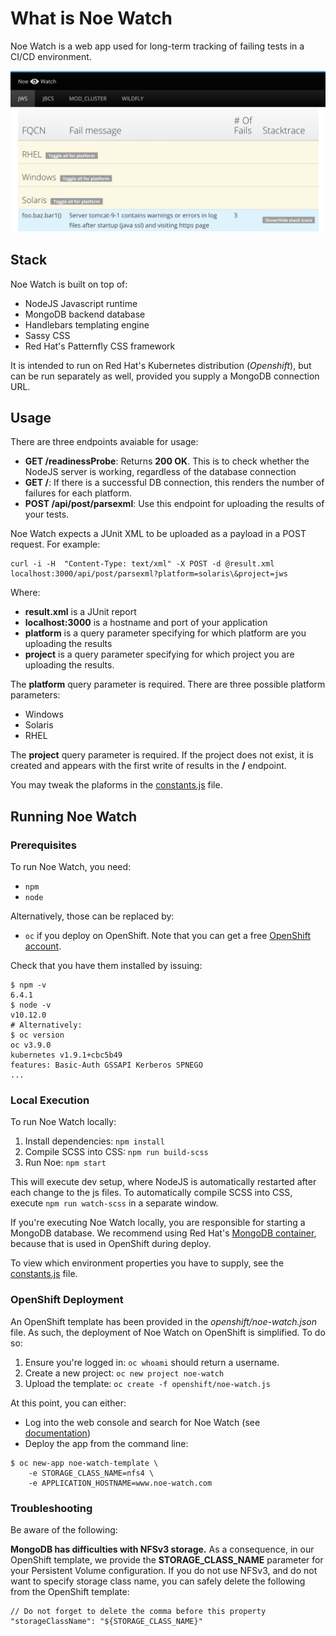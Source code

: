 # What is Noe Watch

Noe Watch is a web app used for long-term tracking of failing tests in a CI/CD environment.

![Example of the front-end](imgs/fe_show.png)

## Stack

Noe Watch is built on top of:

* NodeJS Javascript runtime
* MongoDB backend database
* Handlebars templating engine
* Sassy CSS
* Red Hat's Patternfly CSS framework

It is intended to run on Red Hat's Kubernetes distribution (_Openshift_), but can be run
separately as well, provided you supply a MongoDB connection URL.

## Usage

There are three endpoints avaiable for usage:

* __GET /readinessProbe__: Returns __200 OK__. This is to check whether the NodeJS server is working, regardless of the database connection
* __GET /__: If there is a successful DB connection, this renders the number of failures for each platform. 
* __POST /api/post/parsexml__: Use this endpoint for uploading the results of your tests.

Noe Watch expects a JUnit XML to be uploaded as a payload in a POST request. For example:

```
curl -i -H  "Content-Type: text/xml" -X POST -d @result.xml localhost:3000/api/post/parsexml?platform=solaris\&project=jws
```

Where:

*  __result.xml__ is a JUnit report
* __localhost:3000__ is a hostname and port of your application
* __platform__ is a query parameter specifying for which platform are you uploading the results
* __project__ is a query parameter specifying for which project you are uploading the results.

The __platform__ query parameter is required. There are three possible platform parameters:

* Windows
* Solaris
* RHEL

The __project__ query parameter is required. If the project does not exist, it is created and appears
with the first write of results in the __/__ endpoint.

You may tweak the plaforms in the [constants.js](lib/constants.js) file.

## Running Noe Watch

### Prerequisites

To run Noe Watch, you need:

* `npm`
* `node`

Alternatively, those can be replaced by:

* `oc` if you deploy on OpenShift. Note that you can get a free [OpenShift account](https://openshift.io/).

Check that you have them installed by issuing:

```shell
$ npm -v
6.4.1
$ node -v
v10.12.0
# Alternatively:
$ oc version
oc v3.9.0
kubernetes v1.9.1+cbc5b49
features: Basic-Auth GSSAPI Kerberos SPNEGO
...
```

### Local Execution

To run Noe Watch locally:

1. Install dependencies: `npm install`
1. Compile SCSS into CSS: `npm run build-scss`
1. Run Noe: `npm start`

This will execute dev setup, where NodeJS is automatically restarted after each change to the
js files. To automatically compile SCSS into CSS, execute `npm run watch-scss` in a separate window.

If you're executing Noe Watch locally, you are responsible for starting a MongoDB database. We 
recommend using Red Hat's [MongoDB container](https://github.com/sclorg/mongodb-container),
because that is used in OpenShift during deploy.

To view which environment properties you have to supply, see the [constants.js](lib/constants.js) file.

### OpenShift Deployment

An OpenShift template has been provided in the _openshift/noe-watch.json_ file. As such, the 
deployment of Noe Watch on OpenShift is simplified. To do so:

1. Ensure you're logged in: `oc whoami` should return a username.
1. Create a new project: `oc new project noe-watch` 
1. Upload the template: `oc create -f openshift/noe-watch.js`

At this point, you can either: 

* Log into the web console and search for Noe Watch (see [documentation](https://docs.openshift.com/container-platform/3.11/dev_guide/application_lifecycle/new_app.html#using-the-web-console-na))
* Deploy the app from the command line:

```
$ oc new-app noe-watch-template \
    -e STORAGE_CLASS_NAME=nfs4 \
    -e APPLICATION_HOSTNAME=www.noe-watch.com
```

### Troubleshooting

Be aware of the following:

**MongoDB has difficulties with NFSv3 storage.** As a consequence, in our OpenShift template, we provide
the __STORAGE_CLASS_NAME__ parameter for your Persistent Volume configuration. If you do not use NFSv3,
and do not want to specify storage class name, you can safely delete the following from the OpenShift
template:

```
// Do not forget to delete the comma before this property
"storageClassName": "${STORAGE_CLASS_NAME}"
```
